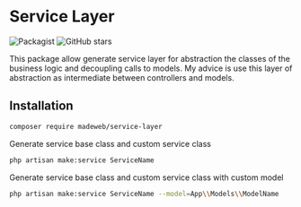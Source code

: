 # Service Layer
![Packagist](https://img.shields.io/packagist/dm/luis199230/laravel-service-layer?style=plastic)
![GitHub stars](https://img.shields.io/github/stars/luis199230/laravel-service-layer?style=plastic)

This package allow generate service layer for abstraction the classes of the business logic and decoupling calls to models. 
My advice is use this layer of abstraction as intermediate between controllers and models.

## Installation 

```sh
composer require madeweb/service-layer
```

Generate service base class and custom service class

```sh
php artisan make:service ServiceName  
```

Generate service base class and custom service class with custom model 

```sh
php artisan make:service ServiceName --model=App\\Models\\ModelName
```
